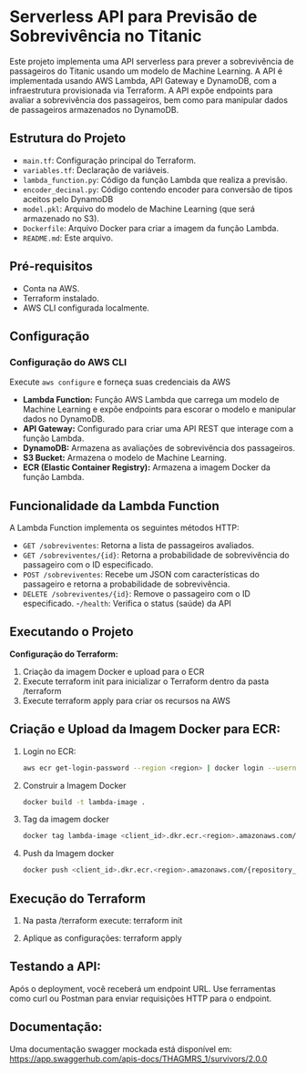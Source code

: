 # Serverless API para Previsão de Sobrevivência no Titanic

Este projeto implementa uma API serverless para prever a sobrevivência de passageiros do Titanic usando um modelo de Machine Learning. A API é implementada usando AWS Lambda, API Gateway e DynamoDB, com a infraestrutura provisionada via Terraform.  A API expõe endpoints para avaliar a sobrevivência dos passageiros, bem como para manipular dados de passageiros armazenados no DynamoDB.

## Estrutura do Projeto

- `main.tf`: Configuração principal do Terraform.
- `variables.tf`: Declaração de variáveis.
- `lambda_function.py`: Código da função Lambda que realiza a previsão.
- `encoder_decinal.py`: Código contendo encoder para conversão de tipos aceitos pelo DynamoDB
- `model.pkl`: Arquivo do modelo de Machine Learning (que será armazenado no S3).
- `Dockerfile`: Arquivo Docker para criar a imagem da função Lambda.
- `README.md`: Este arquivo.

## Pré-requisitos

- Conta na AWS.
- Terraform instalado.
- AWS CLI configurada localmente.

## Configuração

### Configuração do AWS CLI

Execute `aws configure` e forneça suas credenciais da AWS

- **Lambda Function:** Função AWS Lambda que carrega um modelo de Machine Learning e expõe endpoints para escorar o modelo e manipular dados no DynamoDB.
- **API Gateway:** Configurado para criar uma API REST que interage com a função Lambda.
- **DynamoDB:** Armazena as avaliações de sobrevivência dos passageiros.
- **S3 Bucket:** Armazena o modelo de Machine Learning.
- **ECR (Elastic Container Registry):** Armazena a imagem Docker da função Lambda.

## Funcionalidade da Lambda Function
A Lambda Function implementa os seguintes métodos HTTP:

- `GET /sobreviventes`: Retorna a lista de passageiros avaliados.
- `GET /sobreviventes/{id}`: Retorna a probabilidade de sobrevivência do passageiro com o ID especificado.
- `POST /sobreviventes`: Recebe um JSON com características do passageiro e retorna a probabilidade de sobrevivência.
- `DELETE /sobreviventes/{id}`: Remove o passageiro com o ID especificado.
-`/health`: Verifica o status (saúde) da API


## Executando o Projeto
**Configuração do Terraform:** 

1. Criação da imagem Docker e upload para o ECR
2. Execute terraform init para inicializar o Terraform dentro da pasta /terraform
3. Execute terraform apply para criar os recursos na AWS

## Criação e Upload da Imagem Docker para ECR:

1. Login no ECR:

   ```sh 
   aws ecr get-login-password --region <region> | docker login --username AWS --password-stdin <client_id>.dkr.ecr.<region>.amazonaws.com 
   ```
2. Construir a Imagem Docker
   ```sh 
   docker build -t lambda-image . 
   ```
3. Tag da imagem docker
   ```sh 
   docker tag lambda-image <client_id>.dkr.ecr.<region>.amazonaws.com/{repository_name}:{version} 
   ```
4. Push da Imagem docker
   ```sh 
   docker push <client_id>.dkr.ecr.<region>.amazonaws.com/{repository_name}:{version}  
   ```
## Execução do Terraform

1. Na pasta /terraform execute:
terraform init

2. Aplique as configurações:
terraform apply

## Testando a API:

Após o deployment, você receberá um endpoint URL.
Use ferramentas como curl ou Postman para enviar requisições HTTP para o endpoint.

## Documentação:
Uma documentação swagger mockada está disponível em:
https://app.swaggerhub.com/apis-docs/THAGMRS_1/survivors/2.0.0